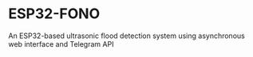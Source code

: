 # ESP32-FONO
An ESP32-based ultrasonic flood detection system using asynchronous web interface and Telegram API
